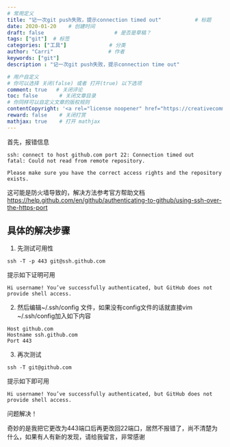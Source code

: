 ```yaml
---
# 常用定义
title: "记一次git push失败，提示connection timed out"           # 标题
date: 2020-01-20    # 创建时间
draft: false                       # 是否是草稿？
tags: ["git"]  # 标签
categories: ["工具"]              # 分类
author: "Carri"                  # 作者
keywords: ["git"]
description : "记一次git push失败，提示connection time out"  

# 用户自定义
# 你可以选择 关闭(false) 或者 打开(true) 以下选项
comment: true   # 关闭评论
toc: false       # 关闭文章目录
# 你同样可以自定义文章的版权规则
contentCopyright: '<a rel="license noopener" href="https://creativecommons.org/licenses/by-nc-nd/4.0/" target="_blank">CC BY-NC-ND 4.0</a>'
reward: false	 # 关闭打赏
mathjax: true    # 打开 mathjax
---
```


首先，报错信息
```
ssh: connect to host github.com port 22: Connection timed out
fatal: Could not read from remote repository.

Please make sure you have the correct access rights and the repository exists.
```

这可能是防火墙导致的，解决方法参考官方帮助文档
https://help.github.com/en/github/authenticating-to-github/using-ssh-over-the-https-port

## 具体的解决步骤
1. 先测试可用性
```
ssh -T -p 443 git@ssh.github.com
```
提示如下证明可用
```
Hi username! You’ve successfully authenticated, but GitHub does not
provide shell access.
```

2. 然后编辑~/.ssh/config 文件，如果没有config文件的话就直接vim ~/.ssh/config加入如下内容
```
Host github.com
Hostname ssh.github.com
Port 443
```

3. 再次测试
```
ssh -T git@github.com
```
提示如下即可用
```
Hi username! You’ve successfully authenticated, but GitHub does not provide shell access.
```

问题解决！

奇妙的是我把它更改为443端口后再更改回22端口，居然不报错了，尚不清楚为什么，如果有人有新的发现，请给我留言，非常感谢